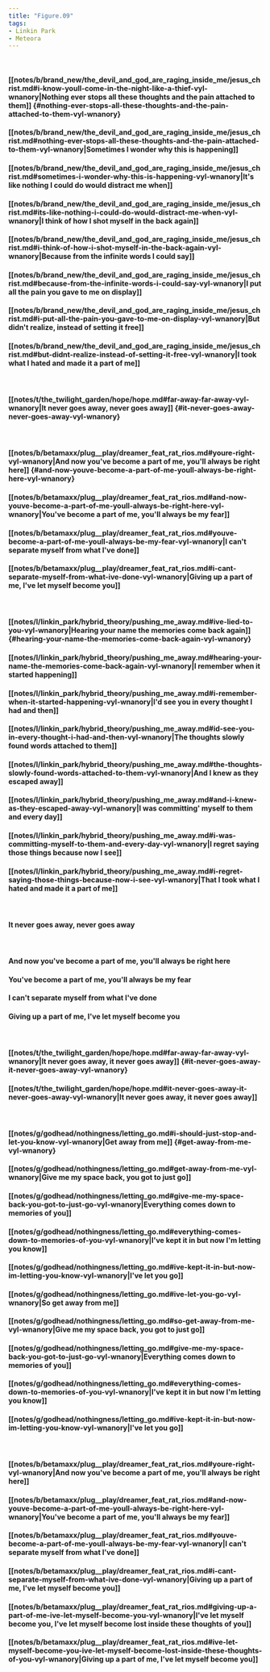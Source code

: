 ```yaml
---
title: "Figure.09"
tags:
- Linkin Park
- Meteora
---
```

&nbsp;
#### [[notes/b/brand_new/the_devil_and_god_are_raging_inside_me/jesus_christ.md#i-know-youll-come-in-the-night-like-a-thief-vyl-wnanory|Nothing ever stops all these thoughts and the pain attached to them]] {#nothing-ever-stops-all-these-thoughts-and-the-pain-attached-to-them-vyl-wnanory}
#### [[notes/b/brand_new/the_devil_and_god_are_raging_inside_me/jesus_christ.md#nothing-ever-stops-all-these-thoughts-and-the-pain-attached-to-them-vyl-wnanory|Sometimes I wonder why this is happening]]
#### [[notes/b/brand_new/the_devil_and_god_are_raging_inside_me/jesus_christ.md#sometimes-i-wonder-why-this-is-happening-vyl-wnanory|It's like nothing I could do would distract me when]]
#### [[notes/b/brand_new/the_devil_and_god_are_raging_inside_me/jesus_christ.md#its-like-nothing-i-could-do-would-distract-me-when-vyl-wnanory|I think of how I shot myself in the back again]]
#### [[notes/b/brand_new/the_devil_and_god_are_raging_inside_me/jesus_christ.md#i-think-of-how-i-shot-myself-in-the-back-again-vyl-wnanory|Because from the infinite words I could say]]
#### [[notes/b/brand_new/the_devil_and_god_are_raging_inside_me/jesus_christ.md#because-from-the-infinite-words-i-could-say-vyl-wnanory|I put all the pain you gave to me on display]]
#### [[notes/b/brand_new/the_devil_and_god_are_raging_inside_me/jesus_christ.md#i-put-all-the-pain-you-gave-to-me-on-display-vyl-wnanory|But didn't realize, instead of setting it free]]
#### [[notes/b/brand_new/the_devil_and_god_are_raging_inside_me/jesus_christ.md#but-didnt-realize-instead-of-setting-it-free-vyl-wnanory|I took what I hated and made it a part of me]]
&nbsp;
#### [[notes/t/the_twilight_garden/hope/hope.md#far-away-far-away-vyl-wnanory|It never goes away, never goes away]] {#it-never-goes-away-never-goes-away-vyl-wnanory}
&nbsp;
#### [[notes/b/betamaxx/plug__play/dreamer_feat_rat_rios.md#youre-right-vyl-wnanory|And now you've become a part of me, you'll always be right here]] {#and-now-youve-become-a-part-of-me-youll-always-be-right-here-vyl-wnanory}
#### [[notes/b/betamaxx/plug__play/dreamer_feat_rat_rios.md#and-now-youve-become-a-part-of-me-youll-always-be-right-here-vyl-wnanory|You've become a part of me, you'll always be my fear]]
#### [[notes/b/betamaxx/plug__play/dreamer_feat_rat_rios.md#youve-become-a-part-of-me-youll-always-be-my-fear-vyl-wnanory|I can't separate myself from what I've done]]
#### [[notes/b/betamaxx/plug__play/dreamer_feat_rat_rios.md#i-cant-separate-myself-from-what-ive-done-vyl-wnanory|Giving up a part of me, I've let myself become you]]
&nbsp;
#### [[notes/l/linkin_park/hybrid_theory/pushing_me_away.md#ive-lied-to-you-vyl-wnanory|Hearing your name the memories come back again]] {#hearing-your-name-the-memories-come-back-again-vyl-wnanory}
#### [[notes/l/linkin_park/hybrid_theory/pushing_me_away.md#hearing-your-name-the-memories-come-back-again-vyl-wnanory|I remember when it started happening]]
#### [[notes/l/linkin_park/hybrid_theory/pushing_me_away.md#i-remember-when-it-started-happening-vyl-wnanory|I'd see you in every thought I had and then]]
#### [[notes/l/linkin_park/hybrid_theory/pushing_me_away.md#id-see-you-in-every-thought-i-had-and-then-vyl-wnanory|The thoughts slowly found words attached to them]]
#### [[notes/l/linkin_park/hybrid_theory/pushing_me_away.md#the-thoughts-slowly-found-words-attached-to-them-vyl-wnanory|And I knew as they escaped away]]
#### [[notes/l/linkin_park/hybrid_theory/pushing_me_away.md#and-i-knew-as-they-escaped-away-vyl-wnanory|I was committing' myself to them and every day]]
#### [[notes/l/linkin_park/hybrid_theory/pushing_me_away.md#i-was-committing-myself-to-them-and-every-day-vyl-wnanory|I regret saying those things because now I see]]
#### [[notes/l/linkin_park/hybrid_theory/pushing_me_away.md#i-regret-saying-those-things-because-now-i-see-vyl-wnanory|That I took what I hated and made it a part of me]]
&nbsp;
#### It never goes away, never goes away
&nbsp;
#### And now you've become a part of me, you'll always be right here
#### You've become a part of me, you'll always be my fear
#### I can't separate myself from what I've done
#### Giving up a part of me, I've let myself become you
&nbsp;
#### [[notes/t/the_twilight_garden/hope/hope.md#far-away-far-away-vyl-wnanory|It never goes away, it never goes away]] {#it-never-goes-away-it-never-goes-away-vyl-wnanory}
#### [[notes/t/the_twilight_garden/hope/hope.md#it-never-goes-away-it-never-goes-away-vyl-wnanory|It never goes away, it never goes away]]
&nbsp;
#### [[notes/g/godhead/nothingness/letting_go.md#i-should-just-stop-and-let-you-know-vyl-wnanory|Get away from me]] {#get-away-from-me-vyl-wnanory}
#### [[notes/g/godhead/nothingness/letting_go.md#get-away-from-me-vyl-wnanory|Give me my space back, you got to just go]]
#### [[notes/g/godhead/nothingness/letting_go.md#give-me-my-space-back-you-got-to-just-go-vyl-wnanory|Everything comes down to memories of you]]
#### [[notes/g/godhead/nothingness/letting_go.md#everything-comes-down-to-memories-of-you-vyl-wnanory|I've kept it in but now I'm letting you know]]
#### [[notes/g/godhead/nothingness/letting_go.md#ive-kept-it-in-but-now-im-letting-you-know-vyl-wnanory|I've let you go]]
#### [[notes/g/godhead/nothingness/letting_go.md#ive-let-you-go-vyl-wnanory|So get away from me]]
#### [[notes/g/godhead/nothingness/letting_go.md#so-get-away-from-me-vyl-wnanory|Give me my space back, you got to just go]]
#### [[notes/g/godhead/nothingness/letting_go.md#give-me-my-space-back-you-got-to-just-go-vyl-wnanory|Everything comes down to memories of you]]
#### [[notes/g/godhead/nothingness/letting_go.md#everything-comes-down-to-memories-of-you-vyl-wnanory|I've kept it in but now I'm letting you know]]
#### [[notes/g/godhead/nothingness/letting_go.md#ive-kept-it-in-but-now-im-letting-you-know-vyl-wnanory|I've let you go]]
&nbsp;
#### [[notes/b/betamaxx/plug__play/dreamer_feat_rat_rios.md#youre-right-vyl-wnanory|And now you've become a part of me, you'll always be right here]]
#### [[notes/b/betamaxx/plug__play/dreamer_feat_rat_rios.md#and-now-youve-become-a-part-of-me-youll-always-be-right-here-vyl-wnanory|You've become a part of me, you'll always be my fear]]
#### [[notes/b/betamaxx/plug__play/dreamer_feat_rat_rios.md#youve-become-a-part-of-me-youll-always-be-my-fear-vyl-wnanory|I can't separate myself from what I've done]]
#### [[notes/b/betamaxx/plug__play/dreamer_feat_rat_rios.md#i-cant-separate-myself-from-what-ive-done-vyl-wnanory|Giving up a part of me, I've let myself become you]]
#### [[notes/b/betamaxx/plug__play/dreamer_feat_rat_rios.md#giving-up-a-part-of-me-ive-let-myself-become-you-vyl-wnanory|I've let myself become you, I've let myself become lost inside these thoughts of you]]
#### [[notes/b/betamaxx/plug__play/dreamer_feat_rat_rios.md#ive-let-myself-become-you-ive-let-myself-become-lost-inside-these-thoughts-of-you-vyl-wnanory|Giving up a part of me, I've let myself become you]]
